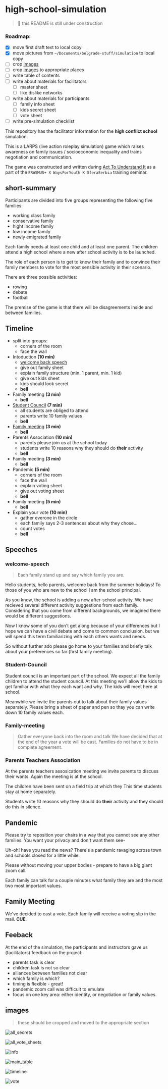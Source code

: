 # high-school-simulation

> :construction: this README is still under construction
### Roadmap:
* [X] move first draft text to local copy
* [X] move pictures from `~/Documents/belgrade-stuff/simulation` to local copy
* [ ] crop [images](images)
* [ ] crop [images](images) to appropriate places
* [ ] write table of contents
* [ ] write about materials for facilitators
  * [ ] master sheet
  * [ ] like dislike networks
* [ ] write about materials for participants
  * [ ] family info sheet
  * [ ] kids secret sheet
  * [ ] vote sheet
* [ ] write pre-simulation checklist

This repository has the facilitator information for the **high conflict school** simulation.

This is a LARPS (live action roleplay simulation) game which raises awareness
on family issues / socioeconomic inequality and trains negotiation and communication.

The game was constructed and written during
[Act To Understand It](https://waysforyouth.dk/event/52836/)
as a part of the `ERASMUS+ X WaysForYouth X SferaSerbia` training seminar.

## short-summary
Participants are divided into five groups representing the following five families:
* working class family
* conservative family
* hight income family
* low income family
* newly emigrated family

Each family needs at least one child and at least one parent.
The children attend a high school where a new after school activity is to be launched.

The role of each person is to get to know their family and
to convince their family members to vote for the most sensible activity in their scenario.

There are three possible activities:
* rowing
* debate
* football

The premise of the game is that there will be disagreements inside and between families.

## Timeline
* split into groups:
  * corners of the room
  * face the wall
* Intoduction **(10 min)**
  * [welcome back speech](#Welcome)
  * give out family sheet
  * explain family structure (min. 1 parent, min. 1 kid)
  * give out kids sheet
  * kids should look secret
  * **bell**
* Family meeting **(3 min)**
  * **bell**
* [Student Council](#Student-Council) **(7 min)**
  * all students are obliged to attend
  * parents write 10 family values
  * **bell**
* [Family meeting](#Family-meeting) **(3 min)**
  * **bell**
* Parents Association **(10 min)**
  * parents please join us at the school today
  * students write 10 reasons why they should do **their** activity
  * **bell**
* Family meeting **(3 min)**
  * **bell**
* Pandemic **(5 min)**
  * corners of the room
  * face the wall
  * explain voting sheet
  * give out voting sheet
  * **bell**
* Family meeting **(5 min)**
  * **bell**
* Explain your vote **(10 min)**
  * gather everone in the circle
  * each family says 2-3 sentences about why they chose...
  * count votes
  * **bell**

## Speeches

### welcome-speech

> Each family stand up and say which family you are.

Hello students, hello parents, welcome back from the summer holidays!
To those of you who are new to the school I am the school principal.

As you know, the school is adding a new after-school activity.
We have recieved several different activity suggestions from each family.
Considering that you come from different backgrounds,
we imagined there would be different suggestions.

Now I know some of you don't get along because of your differences
but I hope we can have a civil debate and come to common conclusion.
but we will spend this term familiarizing with each others wants and needs.

So without further ado please go home to your families and
briefly talk about your preferences so far (first family meeting).

### Student-Council
Student council is an important part of the school.
We expect all the family children to attend the student council.
At this meeting we'll allow the kids to get familiar with what they each want and why.
The kids will meet here at school.

Meanwhile we invite the parents out to talk about their family values separately.
Please bring a sheet of paper and pen so thay you can write down 10 family values each.

### Family-meeting
> Gather everyone back into the room and talk
We have decided that at the end of the year a vote will be cast.
Families do not have to be in complete agreement.

### Parents Teachers Association
At the parents teachers assosication meeting we invite parents to discuss their wants.
Again the meeting is at the school.

The children have been sent on a field trip at which they
This time students stay at home separately.

Students write 10 reasons why they should do **their** activity
and they should do this in silence.

## Pandemic
Please try to reposition your chairs in a way that you cannot see any other families.
You want your privacy and don't want them see-

Uh-oh! have you read the news?
There's a pandemic ravaging across town and schools closed for a little while.

Please without moving your upper bodies - prepare to have a big giant zoom call.

Each family can talk for a couple minutes what family they are and the most two
most important values.

## Family Meeting
We've decided to cast a vote.
Each family will receive a voting slip in the mail. **CUE**.

## Feeback
At the end of the simulation,
the participants and instructors
gave us (facilitators) feedback on the project:
* parents task is clear
* children task is not so clear
* alliances between families not clear
* which family is which?
* timing is flexible - great!
* pandemic zoom call was difficult to emulate
* focus on one key area: either identity, or negotiation or family values.

## images

> these should be cropped and moved to the appropriate section

![all_secrets](imgs/all_secret.jpg)

![all_vote_sheets](imgs/all_vote_sheets.jpg)

![info](imgs/infosheet.jpg)

![main_table](imgs/main_table.jpg)

![timeline](imgs/timeline.jpg)

![vote](imgs/vote.jpg)
